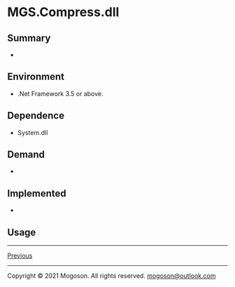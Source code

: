 ﻿# MGS.Compress.dll

## Summary

- 

## Environment

- .Net Framework 3.5 or above.

## Dependence

- System.dll

## Demand

- 

## Implemented

- 

## Usage

------

[Previous](../README.md)

------

Copyright © 2021 Mogoson. All rights reserved.	mogoson@outlook.com